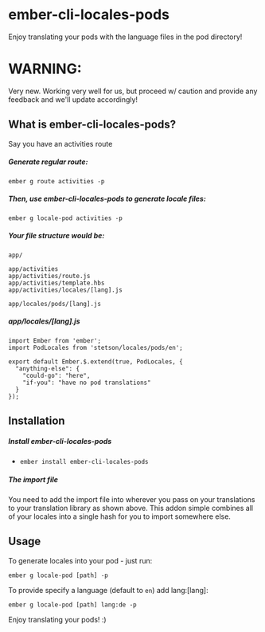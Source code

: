 # ember-cli-locales-pods

Enjoy translating your pods with the language files in the pod directory!

# WARNING:
Very new. Working very well for us, but proceed w/ caution and provide any feedback and we'll update accordingly!

## What is ember-cli-locales-pods?
Say you have an activities route
##### Generate regular route:
```
ember g route activities -p
```
##### Then, use ember-cli-locales-pods to generate locale files:
```
ember g locale-pod activities -p
```

##### Your file structure would be:
```
app/

app/activities
app/activities/route.js
app/activities/template.hbs
app/activities/locales/[lang].js

app/locales/pods/[lang].js

```
##### app/locales/[lang].js
```
import Ember from 'ember';
import PodLocales from 'stetson/locales/pods/en';

export default Ember.$.extend(true, PodLocales, {
  "anything-else": {
    "could-go": "here",
    "if-you": "have no pod translations"
  }
});
```

## Installation

##### Install ember-cli-locales-pods

* `ember install ember-cli-locales-pods`

##### The import file
You need to add the import file into wherever you pass on your translations to your translation library as shown above. This addon simple combines all of your locales into a single hash for you to import somewhere else.

## Usage

To generate locales into your pod - just run:

```
ember g locale-pod [path] -p
```

To provide specify a language (default to `en`) add lang:[lang]:

```
ember g locale-pod [path] lang:de -p
```

Enjoy translating your pods! :)
